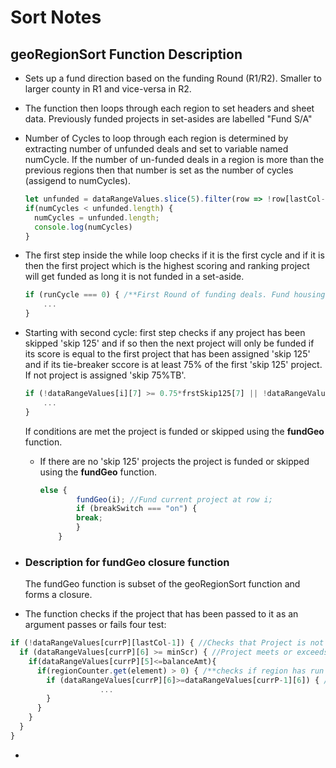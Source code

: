 # Sort Notes

## geoRegionSort Function Description

- Sets up a fund direction based on the funding Round (R1/R2). Smaller to larger county in R1 and vice-versa in R2.
- The function then loops through each region to set headers and sheet data. Previously funded projects in set-asides are labelled "Fund S/A"
- Number of Cycles to loop through each region is determined by extracting number of unfunded deals and set to variable named numCycle. If the number of un-funded deals in a region is more than the previous regions then that number is set as the number of cycles (assigend to numCycles).

    ``` js
    let unfunded = dataRangeValues.slice(5).filter(row => !row[lastCol-1]); // filtering number of projects that are unfunded. slice(5) removes first 5 rows
    if(numCycles < unfunded.length) {
      numCycles = unfunded.length;
      console.log(numCycles)
    }
    ```

- The first step inside the while loop checks if it is the first cycle and if it is then the first project which is the highest scoring and ranking project will get funded as long it is not funded in a set-aside.

    ``` js
    if (runCycle === 0) { /**First Round of funding deals. Fund housing type even if negative if highest tiebreaker and first to get funded*/
        ...
    }
    ```

- Starting with second cycle: first step checks if any project has been skipped 'skip 125' and if so then the next project will only be funded if its score is equal to the first project that has been assigned 'skip 125' and if its tie-breaker sccore is at least 75% of the first 'skip 125' project. If not project is assigned 'skip 75%TB'.

    ``` js
    if (!dataRangeValues[i][7] >= 0.75*frstSkip125[7] || !dataRangeValues[i][6] >= frstSkip125[6]) {//project Tiebreaker is not 75% of 1st Skip 125 project TB or point score is not equal or greater than 1st Skip 125 project
        ...
    }
    ```

    If conditions are met the project is funded or skipped using the **fundGeo** function.
  - If there are no 'skip 125' projects the project is funded or skipped using the **fundGeo** function.

    ``` js
    else {
            fundGeo(i); //Fund current project at row i;
            if (breakSwitch === "on") {
            break;
            }
        }
    ```

- ### Description for fundGeo closure function

    The fundGeo function is subset of the geoRegionSort function and forms a closure.

- The function checks if the project that has been passed to it as an argument passes or fails four test:

```js
if (!dataRangeValues[currP][lastCol-1]) { //Checks that Project is not Funded or Skipped in the Fund/Skip Column
  if (dataRangeValues[currP][6] >= minScr) { //Project meets or exceeds min score.
    if(dataRangeValues[currP][5]<=balanceAmt){
      if(regionCounter.get(element) > 0) { /**checks if region has run out of Credits.*/
        if (dataRangeValues[currP][6]>=dataRangeValues[currP-1][6]) { // Checks if the point score of the current project being evaluated is greater than or equal to the prior project in the dataRangeValues Array
                    ...
        }
      }
    }
  }
}
```
- 